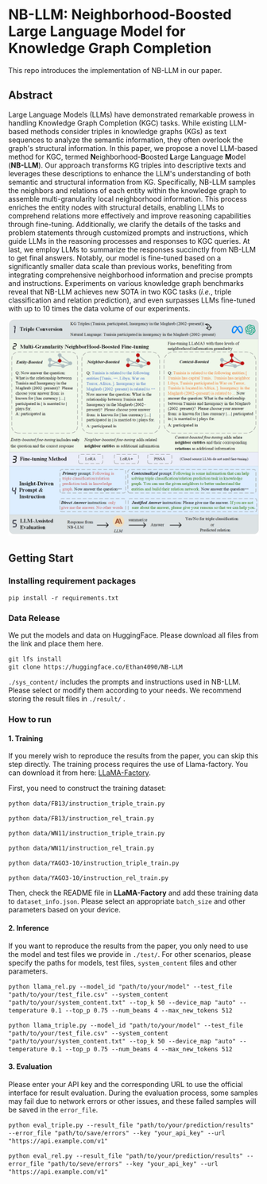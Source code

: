 # NB-LLM: Neighborhood-Boosted Large Language Model for Knowledge Graph Completion

This repo introduces the implementation of NB-LLM in our paper.

## Abstract
Large Language Models (LLMs) have demonstrated remarkable prowess in handling Knowledge Graph Completion (KGC) tasks. 
While existing LLM-based methods consider triples in knowledge graphs (KGs) as text sequences to analyze the semantic information, they often overlook the graph's structural information. In this paper, we propose a novel LLM-based method for KGC, termed **N**eighborhood-**B**oosted **L**arge **L**anguage **M**odel (**NB-LLM**). Our approach transforms KG triples into descriptive texts and leverages these descriptions to enhance the LLM's understanding of both semantic and structural information from KG. Specifically, NB-LLM samples the neighbors and relations of each entity within the knowledge graph to assemble multi-granularity local neighborhood information. This process enriches the entity nodes with structural details, enabling LLMs to comprehend relations more effectively and improve reasoning capabilities through fine-tuning.
Additionally, we clarify the details of the tasks and problem statements through customized prompts and instructions, which guide LLMs in the reasoning processes and responses to KGC queries. At last, we employ LLMs to summarize the responses succinctly from NB-LLM to get final answers. Notably, our model is fine-tuned based on a significantly smaller data scale than previous works, benefiting from integrating comprehensive neighborhood information and precise prompts and instructions. Experiments on various knowledge graph benchmarks reveal that NB-LLM achieves new SOTA in two KGC tasks (*i.e.*, triple classification and relation prediction), and even surpasses LLMs fine-tuned with up to 10 times the data volume of our experiments.

<div align="center">
<img src="pics\overall_fig3.png" width="800px">
</div>

## Getting Start

### Installing requirement packages

```shell
pip install -r requirements.txt
```

### Data Release

We put the models and data on HuggingFace. Please download all files from the link and place them here. 

```shell
git lfs install
git clone https://huggingface.co/Ethan4090/NB-LLM
```


<!--Once completed, the complete file structure should be as follows: . -->

`./sys_content/`  includes the prompts and instructions  used in NB-LLM. Please select or modify them according to your needs. We recommend storing the result files  in  `./result/` .


### How to run

#### 1. Training

If you merely wish to reproduce the results from the paper, you can skip this step directly. The training process requires the use of Llama-factory. You can download it from here: [LLaMA-Factory](https://github.com/hiyouga/LLaMA-Factory). 

First, you need to construct the training dataset:
```shell
python data/FB13/instruction_triple_train.py
```
```shell
python data/FB13/instruction_rel_train.py
```
```shell
python data/WN11/instruction_triple_train.py
```
```shell
python data/WN11/instruction_rel_train.py
```
```shell
python data/YAGO3-10/instruction_triple_train.py
```
```shell
python data/YAGO3-10/instruction_rel_train.py
```





Then, check the README file in **LLaMA-Factory** and add these training data to `dataset_info.json`. Please select an appropriate `batch_size` and other parameters based on your device. 

#### 2. Inference

If you want to reproduce the results from the paper, you only need to use the model and test files we provide in `./test/`. For other scenarios, please specify the paths for models, test files, `system_content` files and other parameters.

```shell
python llama_rel.py --model_id "path/to/your/model" --test_file "path/to/your/test_file.csv" --system_content "path/to/your/system_content.txt" --top_k 50 --device_map "auto" --temperature 0.1 --top_p 0.75 --num_beams 4 --max_new_tokens 512
```

```shell
python llama_triple.py --model_id "path/to/your/model" --test_file "path/to/your/test_file.csv" --system_content "path/to/your/system_content.txt" --top_k 50 --device_map "auto" --temperature 0.1 --top_p 0.75 --num_beams 4 --max_new_tokens 512
```

#### 3. Evaluation

Please enter your API key and the corresponding URL to use the official interface for result evaluation. During the evaluation process, some samples may fail due to network errors or other issues, and these failed samples will be saved in the `error_file`.

```shell
python eval_triple.py --result_file "path/to/your/prediction/results" --error_file "path/to/save/errors" --key "your_api_key" --url "https://api.example.com/v1"
```

```shell
python eval_rel.py --result_file "path/to/your/prediction/results" --error_file "path/to/seve/errors" --key "your_api_key" --url "https://api.example.com/v1"
```
